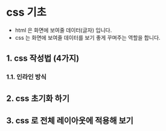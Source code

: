 # css 기초

- html 은 화면에 보여줄 데이터(글자) 입니다.
- css 는 화면에 보여줄 데이터를 보기 좋게 꾸며주는 역할을 합니다.

## 1. css 작성법 (4가지)

### 1.1. 인라인 방식

## 2. css 초기화 하기

## 3. css 로 전체 레이아웃에 적용해 보기

